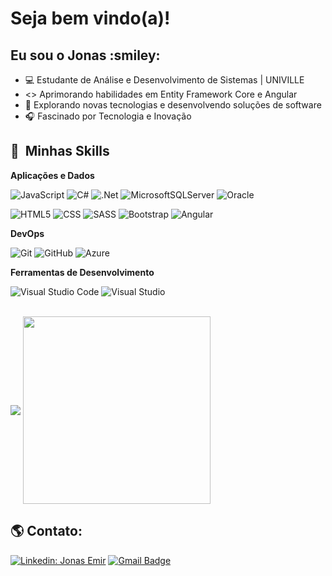 <h1> Seja bem vindo(a)! </h1> 
<h2> Eu sou o Jonas :smiley: </h2>

- :computer: Estudante de Análise e Desenvolvimento de Sistemas | UNIVILLE
- <> Aprimorando habilidades em Entity Framework Core e Angular
- :pushpin: Explorando novas tecnologias e desenvolvendo soluções de software
- :headphones: Fascinado por Tecnologia e Inovação

## :rocket: &nbsp;Minhas Skills 

<div style="display=flex">

**Aplicações e Dados**

![JavaScript](https://img.shields.io/badge/-JavaScript-333333?style=flat&logo=javascript)
![C#](https://img.shields.io/badge/-C%23-333333?style=flat&logo=c-sharp&logoColor=%23239120)
![.Net](https://img.shields.io/badge/.NET-333333?style=flat&logo=.net&logoColor=5C2D91)
![MicrosoftSQLServer](https://img.shields.io/badge/-SQL%20Server-333333?style=flat&logo=microsoft%20sql%20server&logoColor=CC2927)
![Oracle](https://img.shields.io/badge/-Oracle-333333?style=flat&logo=oracle&logoColor=F80000)

 ![HTML5](https://img.shields.io/badge/-HTML5-333333?style=flat&logo=HTML5)
 ![CSS](https://img.shields.io/badge/-CSS-333333?style=flat&logo=CSS3&logoColor=1572B6)
 ![SASS](https://img.shields.io/badge/-SASS-333333?style=flat&logo=SASS&logoColor=hotpink)
 ![Bootstrap](https://img.shields.io/badge/-bootstrap-333333?style=flat&logo=bootstrap&logoColor=238511FA)
 ![Angular](https://img.shields.io/badge/angular-333333?style=flat&logo=angular&logoColor=CC2927)


**DevOps**

![Git](https://img.shields.io/badge/-Git-333333?style=flat&logo=git)
![GitHub](https://img.shields.io/badge/-GitHub-333333?style=flat&logo=github)
![Azure](https://img.shields.io/badge/-Azure-333333?style=flat&logo=microsoftazure&logoColor=007ACC)

**Ferramentas de Desenvolvimento**

 ![Visual Studio Code](https://img.shields.io/badge/-Visual%20Studio%20Code-333333?style=flat&logo=visual-studio-code&logoColor=007ACC)
 ![Visual Studio](https://img.shields.io/badge/-Visual%20Studio%20-333333?style=flat&logo=visual-studio&logoColor=5C2D91)

</div>
 </br>

<div style="display=flex">
 <img align="center" src="https://github-readme-stats.vercel.app/api/top-langs/?username=jonas-emir&theme=react&hide_langs_below=1" />
 <img align="center" width="300" src="https://i2.wp.com/allhtaccess.info/wp-content/uploads/2018/03/programming.gif?fit=1281%2C716&ssl=1" />
</div>

 ## :earth_americas: Contato:
 
[![Linkedin: Jonas Emir](https://img.shields.io/badge/-jonasemir-blue?style=flat-square&logo=Linkedin&logoColor=white&link=https://www.linkedin.com/in/jonasemir/)](https://www.linkedin.com/in/jonasemir/)
[![Gmail Badge](https://img.shields.io/badge/-jonasemir00@gmail.com-006bed?style=flat-square&logo=Gmail&logoColor=white&link=mailto:jonasemir00@gmail.com)](mailto:jonasemir00@gmail.com)

